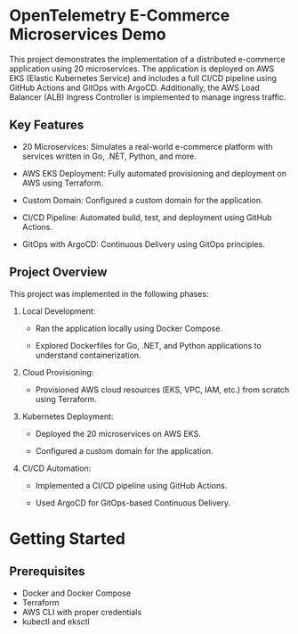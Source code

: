 # OpenTelemetry E-Commerce Microservices Demo
This project demonstrates the implementation of a distributed e-commerce application using 20 microservices. The application is deployed on AWS EKS (Elastic Kubernetes Service) and includes a full CI/CD pipeline using GitHub Actions and GitOps with ArgoCD. Additionally, the AWS Load Balancer (ALB) Ingress Controller is implemented to manage ingress traffic.

## Key Features
- 20 Microservices: Simulates a real-world e-commerce platform with services written in Go, .NET, Python, and more.

- AWS EKS Deployment: Fully automated provisioning and deployment on AWS using Terraform.

- Custom Domain: Configured a custom domain for the application.

- CI/CD Pipeline: Automated build, test, and deployment using GitHub Actions.

- GitOps with ArgoCD: Continuous Delivery using GitOps principles.

## Project Overview
This project was implemented in the following phases:

1. Local Development:

      - Ran the application locally using Docker Compose.

      - Explored Dockerfiles for Go, .NET, and Python applications to understand containerization.

2. Cloud Provisioning:

      - Provisioned AWS cloud resources (EKS, VPC, IAM, etc.) from scratch using Terraform.

3. Kubernetes Deployment:

      - Deployed the 20 microservices on AWS EKS.

      - Configured a custom domain for the application.

4. CI/CD Automation:

      - Implemented a CI/CD pipeline using GitHub Actions.

      - Used ArgoCD for GitOps-based Continuous Delivery.

# Getting Started
## Prerequisites

- Docker and Docker Compose
- Terraform
- AWS CLI with proper credentials
- kubectl and eksctl
